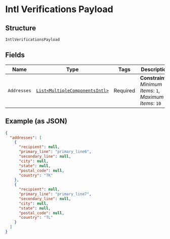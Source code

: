 
# Intl Verifications Payload

## Structure

`IntlVerificationsPayload`

## Fields

| Name | Type | Tags | Description | Getter | Setter |
|  --- | --- | --- | --- | --- | --- |
| `Addresses` | [`List<MultipleComponentsIntl>`](/doc/models/multiple-components-intl.md) | Required | **Constraints**: *Minimum Items*: `1`, *Maximum Items*: `10` | List<MultipleComponentsIntl> getAddresses() | setAddresses(List<MultipleComponentsIntl> addresses) |

## Example (as JSON)

```json
{
  "addresses": [
    {
      "recipient": null,
      "primary_line": "primary_line6",
      "secondary_line": null,
      "city": null,
      "state": null,
      "postal_code": null,
      "country": "TK"
    },
    {
      "recipient": null,
      "primary_line": "primary_line7",
      "secondary_line": null,
      "city": null,
      "state": null,
      "postal_code": null,
      "country": "TL"
    }
  ]
}
```

